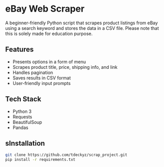 # eBay Web Scraper
A beginner-friendly Python script that scrapes product listings from eBay using a search keyword and stores the data in a CSV file. Please note that this is solely made for education purpose. 

## Features

- Presents options in a form of menu
- Scrapes product title, price, shipping info, and link
- Handles pagination
- Saves results in CSV format
- User-friendly input prompts

## Tech Stack

- Python 3
- Requests
- BeautifulSoup
- Pandas

## sInstallation

```bash
git clone https://github.com/tdeckyz/scrap_project.git
pip install -r requirements.txt
